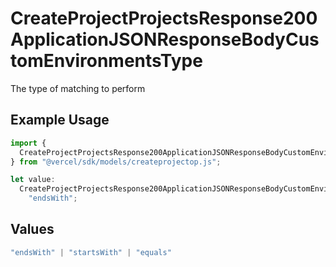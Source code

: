 # CreateProjectProjectsResponse200ApplicationJSONResponseBodyCustomEnvironmentsType

The type of matching to perform

## Example Usage

```typescript
import {
  CreateProjectProjectsResponse200ApplicationJSONResponseBodyCustomEnvironmentsType,
} from "@vercel/sdk/models/createprojectop.js";

let value:
  CreateProjectProjectsResponse200ApplicationJSONResponseBodyCustomEnvironmentsType =
    "endsWith";
```

## Values

```typescript
"endsWith" | "startsWith" | "equals"
```